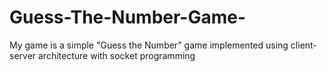 # Guess-The-Number-Game-
My game is a simple "Guess the Number" game implemented using client-server architecture with socket programming
